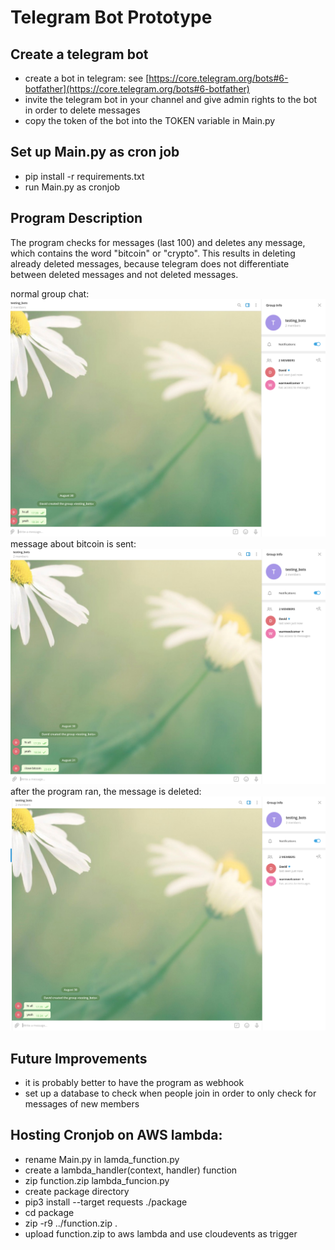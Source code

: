 
# Telegram Bot Prototype 

## Create a telegram bot
* create a bot in telegram: see [https://core.telegram.org/bots#6-botfather](https://core.telegram.org/bots#6-botfather)
* invite the telegram bot in your channel and give admin rights to the bot in order to delete messages
* copy the token of the bot into the TOKEN variable in Main.py

## Set up Main.py as cron job 
* pip install -r requirements.txt
* run Main.py as cronjob

## Program Description
The program checks for messages (last 100) and deletes any message, which contains the word "bitcoin" or "crypto". This results in deleting already deleted messages, because telegram does not differentiate between deleted messages and not deleted messages.

normal group chat:
![before](https://github.com/davidh38/telegram_bot/blob/master/docs/img1.png?raw=true "before")
message about bitcoin is sent:
![message](https://github.com/davidh38/telegram_bot/blob/master/docs/img2.png?raw=true "message")
after the program ran, the message is deleted:
![after job](https://github.com/davidh38/telegram_bot/blob/master/docs/img3.png?raw=true "after job ran")

## Future Improvements
* it is probably better to have the program as webhook
* set up a database to check when people join in order to only check for messages of new members

## Hosting Cronjob on AWS lambda:
* rename Main.py in lamda_function.py
* create a lambda_handler(context, handler) function
* zip function.zip lambda_funcion.py
* create package directory
* pip3 install --target requests ./package
* cd package
* zip -r9 ../function.zip .
* upload function.zip to aws lambda and use cloudevents as trigger
